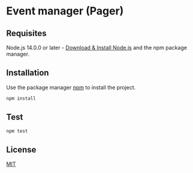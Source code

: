 # Event manager (Pager)

## Requisites

Node.js 14.0.0 or later - [Download & Install Node.js](https://nodejs.org/en/download/) and the npm package manager.


## Installation

Use the package manager [npm](https://www.npmjs.com/) to install the project.

```bash
npm install
```

## Test

```bash
npm test
```

## License
[MIT](https://choosealicense.com/licenses/mit/)